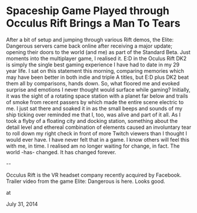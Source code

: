 # Spaceship Game Played through Occulus Rift Brings a Man To Tears
After a bit of setup and jumping through various Rift demos, the 
Elite: Dangerous servers came back online after receiving a major 
update; opening their doors to the world (and me) as part of the 
Standard Beta. Just moments into the multiplayer game, I realised it. 
E:D in the Oculus Rift DK2 is simply the single best gaming experience I
 have had to date in my 29 year life.  I sat on this statement this 
morning, comparing memories which may have been better in both indie and
 triple A titles, but E:D plus DK2 beat them all by comparisons, hands 
down. So, what floored me and evoked surprise and emotions I never 
thought would surface while gaming?  Initially, it was the sight of a 
rotating space station with a planet far below and trails of smoke from 
recent passers by which made the entire scene electric to me.  I just 
sat there and soaked it in as the small beeps and sounds of my ship 
ticking over reminded me that I, too, was alive and part of it all.  As I
 took a flyby of a floating city and docking station, something about 
the detail level and ethereal combination of elements caused an 
involuntary tear to roll down my right check in front of more Twitch 
viewers than I thought I would ever have. I have never felt that in a 
game. I know others will feel this with me, in time.  I realised am no 
longer waiting for change, in fact. The world -has- changed.  It has 
changed forever.

--

Occulus Rift is the VR headset company recently acquired by Facebook. Trailer video from the game Elite: Dangerous is here. Looks good.








at

July 31, 2014















